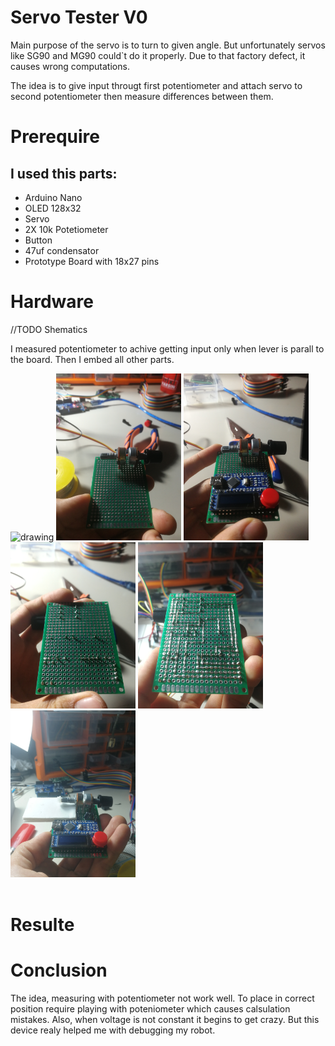 # Servo Tester V0

Main purpose of the servo is to turn to given angle. But unfortunately servos like SG90 and MG90 could`t do it properly. Due to that factory defect, it causes wrong computations. 

The idea is to give input througt first potentiometer and attach servo to second potentiometer then measure differences between them.

# Prerequire

## I used this parts:
- Arduino Nano 
- OLED 128x32
- Servo 
- 2X 10k Potetiometer
- Button  
- 47uf condensator 
- Prototype Board with 18x27 pins
 
# Hardware

//TODO Shematics

I measured potentiometer to achive getting input only when lever is parall to the board. Then I embed all other parts.

<img src="images/IMG_20220101_171009.jpg" alt="drawing" width="200"/>
<img src="images/IMG_20220101_173322.jpg" alt="drawing" width="200"/>
<img src="images/IMG_20220101_182704.jpg" alt="drawing" width="200"/>
<img src="images/IMG_20220101_182711.jpg" alt="drawing" width="200"/>
<img src="images/IMG_20220101_215255.jpg" alt="drawing" width="200"/>
<img src="images/IMG_20220102_024539.jpg" alt="drawing" width="200"/>
<br><br>

# Resulte


# Conclusion

The idea, measuring with potentiometer not work well. To place in correct position require playing with poteniometer which causes calsulation mistakes. Also, when voltage is not constant it begins to get crazy. But this device realy helped me with debugging my robot. 

